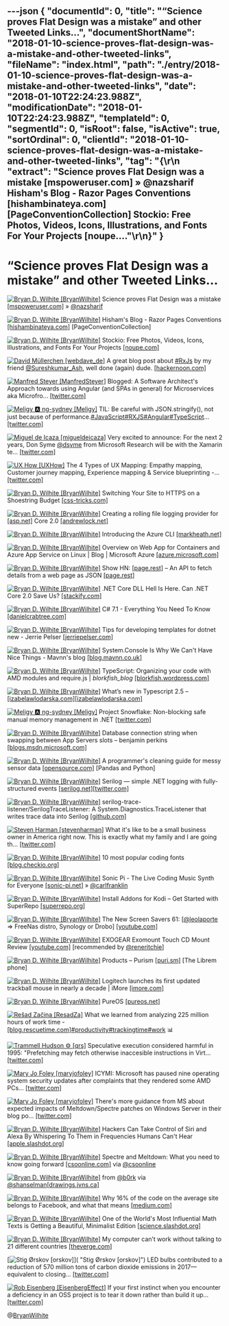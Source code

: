 ---json
{
  "documentId": 0,
  "title": "“Science proves Flat Design was a mistake” and other Tweeted Links…",
  "documentShortName": "2018-01-10-science-proves-flat-design-was-a-mistake-and-other-tweeted-links",
  "fileName": "index.html",
  "path": "./entry/2018-01-10-science-proves-flat-design-was-a-mistake-and-other-tweeted-links",
  "date": "2018-01-10T22:24:23.988Z",
  "modificationDate": "2018-01-10T22:24:23.988Z",
  "templateId": 0,
  "segmentId": 0,
  "isRoot": false,
  "isActive": true,
  "sortOrdinal": 0,
  "clientId": "2018-01-10-science-proves-flat-design-was-a-mistake-and-other-tweeted-links",
  "tag": "{\r\n  \"extract\": \"Science proves Flat Design was a mistake [mspoweruser.com] » @nazsharif Hisham's Blog - Razor Pages Conventions [hishambinateya.com] [PageConventionCollection]        Stockio: Free Photos, Videos, Icons, Illustrations, and Fonts For Your Projects [noupe....\"\r\n}"
}
---

# “Science proves Flat Design was a mistake” and other Tweeted Links…

[<img alt="Bryan D. Wilhite [BryanWilhite]" src="https://songhay.blob.core.windows.net/shared-social-twitter/BryanWilhite.jpeg">](http://t.co/UNdqV0Z1zz "Bryan D. Wilhite [BryanWilhite]") Science proves Flat Design was a mistake [[mspoweruser.com]](https://mspoweruser.com/science-proves-flat-design-mistake/) » [@nazsharif](http://twitter.com/nazsharif)

[<img alt="Bryan D. Wilhite [BryanWilhite]" src="https://songhay.blob.core.windows.net/shared-social-twitter/BryanWilhite.jpeg">](http://t.co/UNdqV0Z1zz "Bryan D. Wilhite [BryanWilhite]") Hisham's Blog - Razor Pages Conventions [[hishambinateya.com]](http://www.hishambinateya.com/razor-pages-conventions) [PageConventionCollection]

[<img alt="Bryan D. Wilhite [BryanWilhite]" src="https://songhay.blob.core.windows.net/shared-social-twitter/BryanWilhite.jpeg">](http://t.co/UNdqV0Z1zz "Bryan D. Wilhite [BryanWilhite]") Stockio: Free Photos, Videos, Icons, Illustrations, and Fonts For Your Projects [[noupe.com]](https://www.noupe.com/essentials/stockio-free-photos-videos-icons-illustrations-fonts.html)

[<img alt="David Müllerchen [webdave_de]" src="https://songhay.blob.core.windows.net/shared-social-twitter/webdave_de.jpg">](https://t.co/vEgwFbCj18 "David Müllerchen [webdave_de]") A great blog post about [#RxJs](http://twitter.com/search?q=%23RxJs) by my friend [@Sureshkumar_Ash](http://twitter.com/Sureshkumar_Ash), well done (again) dude. [[hackernoon.com]](https://hackernoon.com/rxjs-reduce-bundle-size-using-lettable-operators-418307295e85)

[<img alt="Manfred Steyer [ManfredSteyer]" src="https://songhay.blob.core.windows.net/shared-social-twitter/ManfredSteyer.jpg">](http://t.co/qNdq2Uozux "Manfred Steyer [ManfredSteyer]") Blogged: A Software Architect's Approach towards using Angular (and SPAs in general) for Microservices aka Microfro… [[twitter.com]](https://twitter.com/i/web/status/950630745189638144)

[<img alt="Meligy 🅰️ ng-sydney [Meligy]" src="https://songhay.blob.core.windows.net/shared-social-twitter/Meligy.jpeg">](https://t.co/l318930X1B "Meligy 🅰️ ng-sydney [Meligy]") TIL: Be careful with JSON.stringify(), not just because of performance.[#JavaScript](http://twitter.com/search?q=%23JavaScript)[#RXJS](http://twitter.com/search?q=%23RXJS)[#Angular](http://twitter.com/search?q=%23Angular)[#TypeScript](http://twitter.com/search?q=%23TypeScript)… [[twitter.com]](https://twitter.com/i/web/status/950659220122189827)

[<img alt="Miguel de Icaza [migueldeicaza]" src="https://songhay.blob.core.windows.net/shared-social-twitter/migueldeicaza.png">](https://t.co/W8ndBXhQVx "Miguel de Icaza [migueldeicaza]") Very excited to announce: For the next 2 years, Don Syme [@dsyme](http://twitter.com/dsyme) from Microsoft Research will be with the Xamarin te… [[twitter.com]](https://twitter.com/i/web/status/950425632311267328)

[<img alt="UX How [UXHow]" src="https://songhay.blob.core.windows.net/shared-social-twitter/UXHow.png">](http://t.co/I77aw3puO9 "UX How [UXHow]") The 4 Types of UX Mapping: Empathy mapping, Customer journey mapping, Experience mapping & Service blueprinting -… [[twitter.com]](https://twitter.com/i/web/status/950754100240674816)

[<img alt="Bryan D. Wilhite [BryanWilhite]" src="https://songhay.blob.core.windows.net/shared-social-twitter/BryanWilhite.jpeg">](http://t.co/UNdqV0Z1zz "Bryan D. Wilhite [BryanWilhite]") Switching Your Site to HTTPS on a Shoestring Budget [[css-tricks.com]](https://css-tricks.com/switching-site-https-shoestring-budget/)

[<img alt="Bryan D. Wilhite [BryanWilhite]" src="https://songhay.blob.core.windows.net/shared-social-twitter/BryanWilhite.jpeg">](http://t.co/UNdqV0Z1zz "Bryan D. Wilhite [BryanWilhite]") Creating a rolling file logging provider for [[asp.net]](http://ASP.NET) Core 2.0 [[andrewlock.net]](https://andrewlock.net/creating-a-rolling-file-logging-provider-for-asp-net-core-2-0/)

[<img alt="Bryan D. Wilhite [BryanWilhite]" src="https://songhay.blob.core.windows.net/shared-social-twitter/BryanWilhite.jpeg">](http://t.co/UNdqV0Z1zz "Bryan D. Wilhite [BryanWilhite]") Introducing the Azure CLI [[markheath.net]](http://markheath.net/post/introducing-the-azure-cli)

[<img alt="Bryan D. Wilhite [BryanWilhite]" src="https://songhay.blob.core.windows.net/shared-social-twitter/BryanWilhite.jpeg">](http://t.co/UNdqV0Z1zz "Bryan D. Wilhite [BryanWilhite]") Overview on Web App for Containers and Azure App Service on Linux | Blog | Microsoft Azure [[azure.microsoft.com]](https://azure.microsoft.com/en-us/blog/webapp-for-containers-overview/)

[<img alt="Bryan D. Wilhite [BryanWilhite]" src="https://songhay.blob.core.windows.net/shared-social-twitter/BryanWilhite.jpeg">](http://t.co/UNdqV0Z1zz "Bryan D. Wilhite [BryanWilhite]") Show HN: [[page.rest]](http://Page.REST) – An API to fetch details from a web page as JSON [[page.rest]](http://www.page.rest/)

[<img alt="Bryan D. Wilhite [BryanWilhite]" src="https://songhay.blob.core.windows.net/shared-social-twitter/BryanWilhite.jpeg">](http://t.co/UNdqV0Z1zz "Bryan D. Wilhite [BryanWilhite]") .NET Core DLL Hell Is Here. Can .NET Core 2.0 Save Us? [[stackify.com]](https://stackify.com/net-core-dll-hell/)

[<img alt="Bryan D. Wilhite [BryanWilhite]" src="https://songhay.blob.core.windows.net/shared-social-twitter/BryanWilhite.jpeg">](http://t.co/UNdqV0Z1zz "Bryan D. Wilhite [BryanWilhite]") C# 7.1 - Everything You Need To Know [[danielcrabtree.com]](https://www.danielcrabtree.com/blog/329/c-sharp-7-1-everything-you-need-to-know)

[<img alt="Bryan D. Wilhite [BryanWilhite]" src="https://songhay.blob.core.windows.net/shared-social-twitter/BryanWilhite.jpeg">](http://t.co/UNdqV0Z1zz "Bryan D. Wilhite [BryanWilhite]") Tips for developing templates for dotnet new - Jerrie Pelser [[jerriepelser.com]](http://www.jerriepelser.com/blog/tips-for-developing-dotnet-new-templates/)

[<img alt="Bryan D. Wilhite [BryanWilhite]" src="https://songhay.blob.core.windows.net/shared-social-twitter/BryanWilhite.jpeg">](http://t.co/UNdqV0Z1zz "Bryan D. Wilhite [BryanWilhite]") System.Console Is Why We Can't Have Nice Things - Mavnn's blog [[blog.mavnn.co.uk]](https://blog.mavnn.co.uk/system-dot-console-is-why-we-cant-have-nice-things/)

[<img alt="Bryan D. Wilhite [BryanWilhite]" src="https://songhay.blob.core.windows.net/shared-social-twitter/BryanWilhite.jpeg">](http://t.co/UNdqV0Z1zz "Bryan D. Wilhite [BryanWilhite]") TypeScript: Organizing your code with AMD modules and require.js | _blorkfish_blog_ [[blorkfish.wordpress.com]](https://blorkfish.wordpress.com/2012/10/23/typescript-organizing-your-code-with-amd-modules-and-require-js/)

[<img alt="Bryan D. Wilhite [BryanWilhite]" src="https://songhay.blob.core.windows.net/shared-social-twitter/BryanWilhite.jpeg">](http://t.co/UNdqV0Z1zz "Bryan D. Wilhite [BryanWilhite]") What’s new in Typescript 2.5 – [[izabelawlodarska.com]](http://izabelawlodarska.com)[[izabelawlodarska.com]](http://www.izabelawlodarska.com/2017/09/04/whats-new-in-typescript-2-5/)

[<img alt="Meligy 🅰️ ng-sydney [Meligy]" src="https://songhay.blob.core.windows.net/shared-social-twitter/Meligy.jpeg">](https://t.co/l318930X1B "Meligy 🅰️ ng-sydney [Meligy]") Project Snowflake: Non-blocking safe manual memory management in .NET [[twitter.com]](https://twitter.com/matthewwarren/status/950686442640039937)

[<img alt="Bryan D. Wilhite [BryanWilhite]" src="https://songhay.blob.core.windows.net/shared-social-twitter/BryanWilhite.jpeg">](http://t.co/UNdqV0Z1zz "Bryan D. Wilhite [BryanWilhite]") Database connection string when swapping between App Servers slots – benjamin perkins [[blogs.msdn.microsoft.com]](https://blogs.msdn.microsoft.com/benjaminperkins/2017/09/04/database-connection-string-when-swapping-between-app-servers-slots/)

[<img alt="Bryan D. Wilhite [BryanWilhite]" src="https://songhay.blob.core.windows.net/shared-social-twitter/BryanWilhite.jpeg">](http://t.co/UNdqV0Z1zz "Bryan D. Wilhite [BryanWilhite]") A programmer's cleaning guide for messy sensor data [[opensource.com]](https://opensource.com/article/17/9/messy-sensor-data) [Pandas and Python]

[<img alt="Bryan D. Wilhite [BryanWilhite]" src="https://songhay.blob.core.windows.net/shared-social-twitter/BryanWilhite.jpeg">](http://t.co/UNdqV0Z1zz "Bryan D. Wilhite [BryanWilhite]") Serilog — simple .NET logging with fully-structured events [[serilog.net]](https://serilog.net/)[[twitter.com]](https://twitter.com/BryanWilhite/status/950321242069970944/photo/1)

[<img alt="Bryan D. Wilhite [BryanWilhite]" src="https://songhay.blob.core.windows.net/shared-social-twitter/BryanWilhite.jpeg">](http://t.co/UNdqV0Z1zz "Bryan D. Wilhite [BryanWilhite]") serilog-trace-listener/SerilogTraceListener: A System.Diagnostics.TraceListener that writes trace data into Serilog [[github.com]](https://github.com/serilog-trace-listener/SerilogTraceListener)

[<img alt="Steven Harman [stevenharman]" src="https://songhay.blob.core.windows.net/shared-social-twitter/stevenharman.jpeg">](https://t.co/qxhsrseZir "Steven Harman [stevenharman]") What it's like to be a small business owner in America right now. This is exactly what my family and I are going th… [[twitter.com]](https://twitter.com/i/web/status/950415382325743616)

[<img alt="Bryan D. Wilhite [BryanWilhite]" src="https://songhay.blob.core.windows.net/shared-social-twitter/BryanWilhite.jpeg">](http://t.co/UNdqV0Z1zz "Bryan D. Wilhite [BryanWilhite]") 10 most popular coding fonts [[blog.checkio.org]](https://blog.checkio.org/top-10-most-popular-coding-fonts-5f6e65282266)

[<img alt="Bryan D. Wilhite [BryanWilhite]" src="https://songhay.blob.core.windows.net/shared-social-twitter/BryanWilhite.jpeg">](http://t.co/UNdqV0Z1zz "Bryan D. Wilhite [BryanWilhite]") Sonic Pi - The Live Coding Music Synth for Everyone [[sonic-pi.net]](http://sonic-pi.net/) » [@carlfranklin](http://twitter.com/carlfranklin)

[<img alt="Bryan D. Wilhite [BryanWilhite]" src="https://songhay.blob.core.windows.net/shared-social-twitter/BryanWilhite.jpeg">](http://t.co/UNdqV0Z1zz "Bryan D. Wilhite [BryanWilhite]") Install Addons for Kodi – Get Started with SuperRepo [[superrepo.org]](https://superrepo.org/get-started/)

[<img alt="Bryan D. Wilhite [BryanWilhite]" src="https://songhay.blob.core.windows.net/shared-social-twitter/BryanWilhite.jpeg">](http://t.co/UNdqV0Z1zz "Bryan D. Wilhite [BryanWilhite]") The New Screen Savers 61: [[@leolaporte](http://twitter.com/leolaporte) => FreeNas distro, Synology or Drobo] [[youtube.com]](https://www.youtube.com/watch?v=90ZQWZu9Dq8)

[<img alt="Bryan D. Wilhite [BryanWilhite]" src="https://songhay.blob.core.windows.net/shared-social-twitter/BryanWilhite.jpeg">](http://t.co/UNdqV0Z1zz "Bryan D. Wilhite [BryanWilhite]") EXOGEAR Exomount Touch CD Mount Review [[youtube.com]](https://www.youtube.com/watch?v=GMgLAXyQlno) [recommended by [@reneritchie](http://twitter.com/reneritchie)]

[<img alt="Bryan D. Wilhite [BryanWilhite]" src="https://songhay.blob.core.windows.net/shared-social-twitter/BryanWilhite.jpeg">](http://t.co/UNdqV0Z1zz "Bryan D. Wilhite [BryanWilhite]") Products – Purism [[puri.sm]](https://puri.sm/products/) [The Librem phone]

[<img alt="Bryan D. Wilhite [BryanWilhite]" src="https://songhay.blob.core.windows.net/shared-social-twitter/BryanWilhite.jpeg">](http://t.co/UNdqV0Z1zz "Bryan D. Wilhite [BryanWilhite]") Logitech launches its first updated trackball mouse in nearly a decade | iMore [[imore.com]](https://www.imore.com/logitech-launches-its-first-updated-trackball-mouse-nearly-decade)

[<img alt="Bryan D. Wilhite [BryanWilhite]" src="https://songhay.blob.core.windows.net/shared-social-twitter/BryanWilhite.jpeg">](http://t.co/UNdqV0Z1zz "Bryan D. Wilhite [BryanWilhite]") PureOS [[pureos.net]](https://pureos.net/)

[<img alt="Rešad Začina [ResadZa]" src="https://songhay.blob.core.windows.net/shared-social-twitter/ResadZa.jpg">](https://t.co/VYWIhsbrdY "Rešad Začina [ResadZa]") What we learned from analyzing 225 million hours of work time - [[blog.rescuetime.com]](http://blog.rescuetime.com/225-million-hours-productivity/)[#productivity](http://twitter.com/search?q=%23productivity)[#trackingtime](http://twitter.com/search?q=%23trackingtime)[#work](http://twitter.com/search?q=%23work) 📊

[<img alt="Trammell Hudson ⚙ [qrs]" src="https://songhay.blob.core.windows.net/shared-social-twitter/qrs.jpeg">](https://t.co/5lfj6WYDYm "Trammell Hudson ⚙ [qrs]") Speculative execution considered harmful in 1995: "Prefetching may fetch otherwise inaccesible instructions in Virt… [[twitter.com]](https://twitter.com/i/web/status/950462488348446721)

[<img alt="Mary Jo Foley [maryjofoley]" src="https://songhay.blob.core.windows.net/shared-social-twitter/maryjofoley.png">](http://t.co/qJf6Vbi9nq "Mary Jo Foley [maryjofoley]") ICYMI: Microsoft has paused nine operating system security updates after complaints that they rendered some AMD PCs… [[twitter.com]](https://twitter.com/i/web/status/950748332468645889)

[<img alt="Mary Jo Foley [maryjofoley]" src="https://songhay.blob.core.windows.net/shared-social-twitter/maryjofoley.png">](http://t.co/qJf6Vbi9nq "Mary Jo Foley [maryjofoley]") There's more guidance from MS about expected impacts of Meltdown/Spectre patches on Windows Server in their blog po… [[twitter.com]](https://twitter.com/i/web/status/950779295458349058)

[<img alt="Bryan D. Wilhite [BryanWilhite]" src="https://songhay.blob.core.windows.net/shared-social-twitter/BryanWilhite.jpeg">](http://t.co/UNdqV0Z1zz "Bryan D. Wilhite [BryanWilhite]") Hackers Can Take Control of Siri and Alexa By Whispering To Them in Frequencies Humans Can't Hear [[apple.slashdot.org]](https://apple.slashdot.org/story/17/09/06/2026247/hackers-can-take-control-of-siri-and-alexa-by-whispering-to-them-in-frequencies-humans-cant-hear?utm_source=feedly1.0mainlinkanon&utm_medium=feed)

[<img alt="Bryan D. Wilhite [BryanWilhite]" src="https://songhay.blob.core.windows.net/shared-social-twitter/BryanWilhite.jpeg">](http://t.co/UNdqV0Z1zz "Bryan D. Wilhite [BryanWilhite]") Spectre and Meltdown: What you need to know going forward [[csoonline.com]](https://www.csoonline.com/article/3245770/security/spectre-and-meltdown-what-you-need-to-know-going-forward.html) via [@csoonline](http://twitter.com/csoonline)

[<img alt="Bryan D. Wilhite [BryanWilhite]" src="https://songhay.blob.core.windows.net/shared-social-twitter/BryanWilhite.jpeg">](http://t.co/UNdqV0Z1zz "Bryan D. Wilhite [BryanWilhite]") from [@b0rk](http://twitter.com/b0rk) via [@shanselman](http://twitter.com/shanselman)[[drawings.jvns.ca]](https://drawings.jvns.ca/drawings/scenes-from-kubernetes-page2.svg)

[<img alt="Bryan D. Wilhite [BryanWilhite]" src="https://songhay.blob.core.windows.net/shared-social-twitter/BryanWilhite.jpeg">](http://t.co/UNdqV0Z1zz "Bryan D. Wilhite [BryanWilhite]") Why 16% of the code on the average site belongs to Facebook, and what that means [[medium.com]](https://medium.com/@BenRegenspan/why-16-of-the-code-on-the-average-site-belongs-to-facebook-and-what-that-means-68956cd731be)

[<img alt="Bryan D. Wilhite [BryanWilhite]" src="https://songhay.blob.core.windows.net/shared-social-twitter/BryanWilhite.jpeg">](http://t.co/UNdqV0Z1zz "Bryan D. Wilhite [BryanWilhite]") One of the World's Most Influential Math Texts is Getting a Beautiful, Minimalist Edition [[science.slashdot.org]](https://science.slashdot.org/story/17/09/04/1643257/one-of-the-worlds-most-influential-math-texts-is-getting-a-beautiful-minimalist-edition?utm_source=feedly1.0mainlinkanon&utm_medium=feed)

[<img alt="Bryan D. Wilhite [BryanWilhite]" src="https://songhay.blob.core.windows.net/shared-social-twitter/BryanWilhite.jpeg">](http://t.co/UNdqV0Z1zz "Bryan D. Wilhite [BryanWilhite]") My computer can’t work without talking to 21 different countries [[theverge.com]](https://www.theverge.com/2017/9/7/16257470/little-snitch-connection-map-app-vpn-utility)

[<img alt="Stig Ørskov [orskov]" src="https://songhay.blob.core.windows.net/shared-social-twitter/orskov.jpg">]( "Stig Ørskov [orskov]") LED bulbs contributed to a reduction of 570 million tons of carbon dioxide emissions in 2017—equivalent to closing… [[twitter.com]](https://twitter.com/i/web/status/950605408200282118)

[<img alt="Rob Eisenberg [EisenbergEffect]" src="https://songhay.blob.core.windows.net/shared-social-twitter/EisenbergEffect.jpg">](https://t.co/VNokeFBcFy "Rob Eisenberg [EisenbergEffect]") If your first instinct when you encounter a deficiency in an OSS project is to tear it down rather than build it up… [[twitter.com]](https://twitter.com/i/web/status/950746528569638912)

@[BryanWilhite](https://twitter.com/BryanWilhite)
